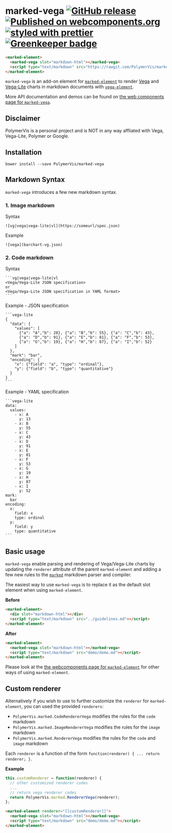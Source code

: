 marked-vega
[![GitHub release](https://img.shields.io/github/release/PolymerVis/marked-vega.svg)](https://github.com/PolymerVis/marked-vega/releases)
[![Published on webcomponents.org](https://img.shields.io/badge/webcomponents.org-published-blue.svg)](https://www.webcomponents.org/element/PolymerVis/marked-vega)
[![styled with prettier](https://img.shields.io/badge/styled_with-prettier-ff69b4.svg)](https://github.com/prettier/prettier) [![Greenkeeper badge](https://badges.greenkeeper.io/PolymerVis/marked-vega.svg)](https://greenkeeper.io/)
==========

<!---
```
<custom-element-demo>
  <template>
    <link rel="import" href="marked-vega.html">
    <link rel="import" href="../marked-element/marked-element.html">
    <next-code-block></next-code-block>
  </template>
</custom-element-demo>
```
-->
```html
<marked-element>
  <marked-vega slot="markdown-html"></marked-vega>
  <script type="text/markdown" src="https://rawgit.com/PolymerVis/marked-vega/master/demo/readme.md"></script>
</marked-element>
```

`marked-vega` is an add-on element for
[`marked-element`](https://www.webcomponents.org/element/PolymerElements/marked-element)
to render [Vega](https://vega.github.io/vega) and
[Vega-Lite](https://vega.github.io/vega-lite) charts in markdown documents with
[`vega-element`](https://www.webcomponents.org/element/PolymerElements/vega-element).

More API documentation and demos can be found on
[the web components page for `marked-vega`](https://www.webcomponents.org/element/PolymerVis/marked-vega).

## Disclaimer
PolymerVis is a personal project and is NOT in any way affliated with Vega,
Vega-Lite, Polymer or Google.

## Installation

```
bower install --save PolymerVis/marked-vega
```

## Markdown Syntax
`marked-vega` introduces a few new markdown syntax.  

### 1. Image markdown
Syntax
~~~~
![vg|vega|vega-lite|vl](https://someurl/spec.json)
~~~~
Example
~~~~
![vega](barchart-vg.json)
~~~~

### 2. Code markdown
Syntax
~~~~
```vg|vega|vega-lite|vl
<Vega/Vega-Lite JSON specification>
or
<Vega/Vega-Lite JSON specification in YAML format>
```
~~~~
Example - JSON specification
~~~~
```vega-lite
{
  "data": {
    "values": [
      {"a": "A","b": 28}, {"a": "B","b": 55}, {"a": "C","b": 43},
      {"a": "D","b": 91}, {"a": "E","b": 81}, {"a": "F","b": 53},
      {"a": "G","b": 19}, {"a": "H","b": 87}, {"a": "I","b": 52}
    ]
  },
  "mark": "bar",
  "encoding": {
    "x": {"field": "a", "type": "ordinal"},
    "y": {"field": "b", "type": "quantitative"}
  }
}
```
~~~~

Example - YAML specification
~~~~
```vega-lite
data:
  values:
    - x: A
      y: 13
    - x: B
      y: 55
    - x: C
      y: 43
    - x: D
      y: 91      
    - x: E
      y: 81      
    - x: F
      y: 53      
    - x: G
      y: 19      
    - x: H
      y: 87      
    - x: I
      y: 52      
mark:
  bar
encoding:
  x:
    field: x
    type: ordinal
  y:
    field: y
    type: quantitative
```
~~~~

## Basic usage
`marked-vega` enable parsing and rendering of Vega/Vega-Lite charts by updating
the `renderer` attribute of the parent `marked-element` and adding a few new
rules to the [`marked`](https://github.com/chjj/marked) markdown parser and
compiler.  

The easiest way to use `marked-vega` is to replace it as the default slot element
when using `marked-element`.  

**Before**  
```html
<marked-element>
  <div slot="markdown-html"></div>
  <script type="text/markdown" src="../guidelines.md"></script>
</marked-element>
```
**After**  
```html
<marked-element>
  <marked-vega slot="markdown-html"></marked-vega>
  <script type="text/markdown" src="demo/demo.md"></script>
</marked-element>
```

Please look at the
[the webcomponents page for `marked-element`](https://www.webcomponents.org/element/PolymerElements/marked-element)
for other ways of using `marked-element`.

## Custom renderer
Alternatively if you wish to use to further customize the `renderer` for
`marked-element`, you can used the provided `renderers`:
- `PolymerVis.marked.CodeRendererVega` modifies the rules for the `code` markdown
- `PolymerVis.marked.ImageRendererVega` modifies the rules for the `image` markdown
- `PolymerVis.marked.RendererVega` modifies the rules for the `code` and `image` markdown   

Each `renderer` is a function of the form `function(renderer) { ... return renderer; }`.

**Example**
```javascript
this.customRenderer = function(renderer) {
  // other customized renderer codes
  ...
  // return vega renderer codes
  return PolymerVis.marked.RendererVega(renderer);
};
```
```html
<marked-element renderer="[[customRenderer]]">
  <marked-vega slot="markdown-html"></marked-vega>
  <script type="text/markdown" src="demo/demo.md"></script>
</marked-element>
```

